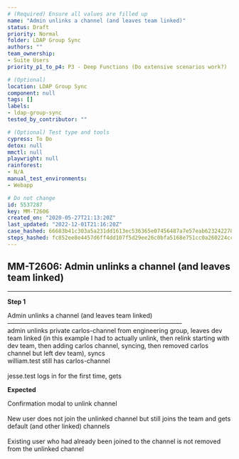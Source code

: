 ```yaml
---
# (Required) Ensure all values are filled up
name: "Admin unlinks a channel (and leaves team linked)"
status: Draft
priority: Normal
folder: LDAP Group Sync
authors: ""
team_ownership:
- Suite Users
priority_p1_to_p4: P3 - Deep Functions (Do extensive scenarios work?)

# (Optional)
location: LDAP Group Sync
component: null
tags: []
labels:
- ldap-group-sync
tested_by_contributor: ""

# (Optional) Test type and tools
cypress: To Do
detox: null
mmctl: null
playwright: null
rainforest:
- N/A
manual_test_environments:
- Webapp

# Do not change
id: 5537287
key: MM-T2606
created_on: "2020-05-27T21:13:20Z"
last_updated: "2022-12-01T21:16:20Z"
case_hashed: 66683b41c303a5a231dd1613ec536365e07456487a7e57eab623242278ba30e1937c7cad7bee450c96f374c5bf39b6ba
steps_hashed: fc852ee8e4457d6ff4dd107f5d29ee26c0bfa5168e751cc0a260224cc8529dd065e5486144e4c7dd760be5774606355d
---
```


<!-- (Auto-generated) Based on frontmatter's "key" and "name" -->

## MM-T2606: Admin unlinks a channel (and leaves team linked)

---

**Step 1**

Admin unlinks a channel (and leaves team linked)\
————————————————————————————\
admin unlinks private carlos-channel from engineering group, leaves dev team linked (in this example I had to actually unlink, then relink starting with dev team, then adding carlos channel, syncing, then removed carlos channel but left dev team), syncs\
william.test still has carlos-channel\
\
jesse.test logs in for the first time, gets

**Expected**

Confirmation modal to unlink channel\
\
New user does not join the unlinked channel but still joins the team and gets default (and other linked) channels\
\
Existing user who had already been joined to the channel is not removed from the unlinked channel
